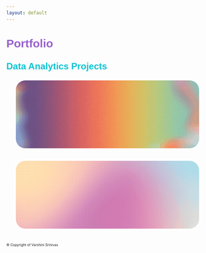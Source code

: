 ```yaml
---
layout: default
---
```


<style>
  .project-container {
    position: relative;
    display: inline-block;
    margin-left: 20px;
    margin-bottom: 20px;
  }
  .project-image {
    border-radius: 30px;
    overflow: hidden;
    border: 5px solid white;
    display: block;
    width: 1000px;
  }
  .overlay {
    position: absolute;
    top: -5px;
    left: -5px;
    right: -5px;
    bottom: -5px;
    background-color: rgba(255, 255, 255, 0.85);
    display: flex;
    align-items: center;
    justify-content: center;
    opacity: 0;
    transition: opacity 0.3s ease;
    border-radius: 35px;
  }
  .project-title {
    font-family: 'Bungee Shade', sans-serif;
    text-align: center;
    color: #EC3B83;
    font-size: 28px;
    margin: 0;
    padding: 20px;
    text-shadow: 0 0 10px rgba(255, 255, 255, 0.8),
                 0 0 20px rgba(255, 255, 255, 0.8),
                 0 0 30px rgba(255, 255, 255, 0.8);
    letter-spacing: 1px;
  }
  .project-container:hover .overlay {
    opacity: 1;
  }
</style>

<link href='https://fonts.googleapis.com/css?family=Bungee+Shade|Black+Han+Sans|Bebas+Neue' rel='stylesheet'>

# <span style="font-family: 'Bungee Shade', sans-serif; color: #9760ce; font-size: 30px;">Portfolio</span>

## <span style="font-family: 'Bungee Shade', sans-serif; color: #04c3d1; font-size: 24px;">Data Analytics Projects</span>

<div class="project-container">
  <a href="https://v4rshi.github.io/seasons_eda.html">
    <img src="images/spotify_project/seasons_eda.gif?raw=true" alt="Seasons EDA" class="project-image">
    <div class="overlay">
      <h3 class="project-title">Analyzing 9 years of Spotify Data</h3>
    </div>
  </a>
</div>

<div class="project-container">
  <a href="https://v4rshi.github.io/sentiment_analysis.html">
    <img src="images/spotify_project/sentiment_analysis.gif?raw=true" alt="Sentiment Analysis" class="project-image">
    <div class="overlay">
      <h3 class="project-title">Sentiment Analysis on Spotify Data</h3>
    </div>
  </a>
</div>

<p style="font-size:9px">© Copyright of Varshini Srinivas</p>
